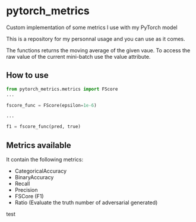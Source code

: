 # pytorch_metrics
Custom implementation of some metrics I use with my PyTorch model

This is a repository for my personnal usage and you can use as it comes.

The functions returns the moving average of the given vaue. To access the raw value of the current mini-batch use the value attribute.

## How to use
```python
from pytorch_metrics.metrics import FScore
...

fscore_func = FScore(epsilon=1e-6)

...

f1 = fscore_func(pred, true)

```

## Metrics available
It contain the following metrics:
- CategoricalAccuracy
- BinaryAccuracy
- Recall
- Precision
- FSCore (F1)
- Ratio (Evaluate the truth number of adversarial generated)

test
